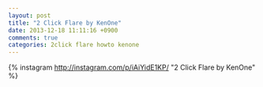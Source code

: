 ```yaml
---
layout: post
title: "2 Click Flare by KenOne"
date: 2013-12-18 11:11:16 +0900
comments: true
categories: 2click flare howto kenone
---
```


{% instagram http://instagram.com/p/iAiYidE1KP/ "2 Click Flare by KenOne" %}
